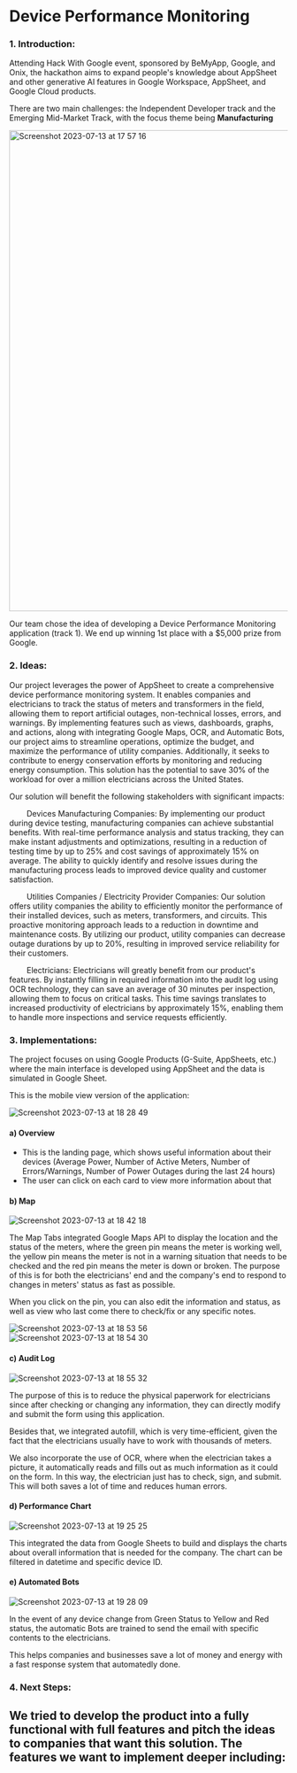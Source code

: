 # Device Performance Monitoring

### 1. Introduction:
Attending Hack With Google event, sponsored by BeMyApp, Google, and Onix, the hackathon aims to expand people's knowledge about AppSheet and other generative AI features in Google Workspace, AppSheet, and Google Cloud products.

There are two main challenges: the Independent Developer track and the Emerging Mid-Market Track, with the focus theme being **Manufacturing**

<img width="869" alt="Screenshot 2023-07-13 at 17 57 16" src="https://github.com/khuynh22/Hack-With-Google/assets/57774658/52633ea6-729e-47e2-a593-5c78f1e1ef84">

Our team chose the idea of developing a Device Performance Monitoring application (track 1). We end up winning 1st place with a $5,000 prize from Google.


### 2. Ideas:
Our project leverages the power of AppSheet to create a comprehensive device performance monitoring system. It enables companies and electricians to track the status of meters and transformers in the field, allowing them to report artificial outages, non-technical losses, errors, and warnings. By implementing features such as views, dashboards, graphs, and actions, along with integrating Google Maps, OCR, and Automatic Bots, our project aims to streamline operations, optimize the budget, and maximize the performance of utility companies. Additionally, it seeks to contribute to energy conservation efforts by monitoring and reducing energy consumption. This solution has the potential to save 30% of the workload for over a million electricians across the United States.

Our solution will benefit the following stakeholders with significant impacts:

&nbsp; &nbsp; &nbsp; &nbsp; Devices Manufacturing Companies: By implementing our product during device testing, manufacturing companies can achieve substantial benefits. With real-time performance analysis and status tracking, they can make instant adjustments and optimizations, resulting in a reduction of testing time by up to 25% and cost savings of approximately 15% on average. The ability to quickly identify and resolve issues during the manufacturing process leads to improved device quality and customer satisfaction.

&nbsp; &nbsp; &nbsp; &nbsp; Utilities Companies / Electricity Provider Companies: Our solution offers utility companies the ability to efficiently monitor the performance of their installed devices, such as meters, transformers, and circuits. This proactive monitoring approach leads to a reduction in downtime and maintenance costs. By utilizing our product, utility companies can decrease outage durations by up to 20%, resulting in improved service reliability for their customers.

&nbsp; &nbsp; &nbsp; &nbsp; Electricians: Electricians will greatly benefit from our product's features. By instantly filling in required information into the audit log using OCR technology, they can save an average of 30 minutes per inspection, allowing them to focus on critical tasks. This time savings translates to increased productivity of electricians by approximately 15%, enabling them to handle more inspections and service requests efficiently.

### 3. Implementations:
The project focuses on using Google Products (G-Suite, AppSheets, etc.) where the main interface is developed using AppSheet and the data is simulated in Google Sheet.

This is the mobile view version of the application:

![Screenshot 2023-07-13 at 18 28 49](https://github.com/khuynh22/Hack-With-Google/assets/57774658/bcceae53-1079-4487-a2da-dac9501f9bff)

#### a) Overview
- This is the landing page, which shows useful information about their devices (Average Power, Number of Active Meters, Number of Errors/Warnings, Number of Power Outages during the last 24 hours)
- The user can click on each card to view more information about that

#### b) Map
![Screenshot 2023-07-13 at 18 42 18](https://github.com/khuynh22/Hack-With-Google/assets/57774658/a5a6d199-0c9e-436b-bb22-b0dbdb8f75ea)

The Map Tabs integrated Google Maps API to display the location and the status of the meters, where the green pin means the meter is working well, the yellow pin means the meter is not in a warning situation that needs to be checked and the red pin means the meter is down or broken. The purpose of this is for both the electricians' end and the company's end to respond to changes in meters' status as fast as possible.

When you click on the pin, you can also edit the information and status, as well as view who last come there to check/fix or any specific notes.

![Screenshot 2023-07-13 at 18 53 56](https://github.com/khuynh22/Hack-With-Google/assets/57774658/49f02609-3f78-4753-9059-83f6b98bc907) ![Screenshot 2023-07-13 at 18 54 30](https://github.com/khuynh22/Hack-With-Google/assets/57774658/b19576ab-7d46-4387-9877-35a4ef6b6d34)

#### c) Audit Log
![Screenshot 2023-07-13 at 18 55 32](https://github.com/khuynh22/Hack-With-Google/assets/57774658/3a3ec58f-dcbf-4dc7-9e6f-1ab45b86c59e)

The purpose of this is to reduce the physical paperwork for electricians since after checking or changing any information, they can directly modify and submit the form using this application.

Besides that, we integrated autofill, which is very time-efficient, given the fact that the electricians usually have to work with thousands of meters.

We also incorporate the use of OCR, where when the electrician takes a picture, it automatically reads and fills out as much information as it could on the form. In this way, the electrician just has to check, sign, and submit. This will both saves a lot of time and reduces human errors.

#### d) Performance Chart
![Screenshot 2023-07-13 at 19 25 25](https://github.com/khuynh22/Hack-With-Google/assets/57774658/0362d34b-3dda-4a35-be61-dec0c8195894)

This integrated the data from Google Sheets to build and displays the charts about overall information that is needed for the company. The chart can be filtered in datetime and specific device ID.

#### e) Automated Bots
![Screenshot 2023-07-13 at 19 28 09](https://github.com/khuynh22/Hack-With-Google/assets/57774658/1ee0c569-a679-41c1-a5a7-dd98c5627821)

In the event of any device change from Green Status to Yellow and Red status, the automatic Bots are trained to send the email with specific contents to the electricians. 

This helps companies and businesses save a lot of money and energy with a fast response system that automatedly done.

### 4. Next Steps:

We tried to develop the product into a fully functional with full features and pitch the ideas to companies that want this solution. The features we want to implement deeper including:
- 
